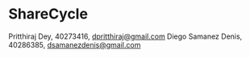 # ShareCycle
Pritthiraj Dey, 40273416, dpritthiraj@gmail.com
Diego Samanez Denis, 40286385, dsamanezdenis@gmail.com
